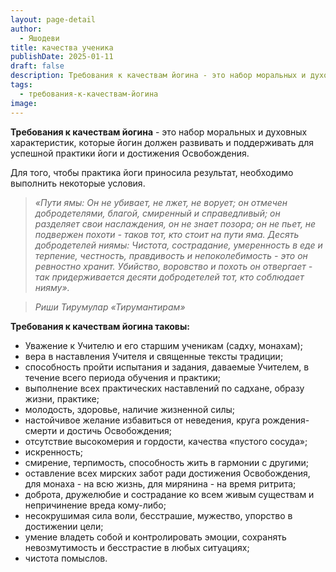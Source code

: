```yaml
---
layout: page-detail
author:
  - Яшодеви
title: качества ученика
publishDate: 2025-01-11
draft: false
description: Требования к качествам йогина - это набор моральных и духовных характеристик, которые йогин должен развивать и поддерживать для успешной практики йоги и достижения Освобождения.
tags:
  - требования-к-качествам-йогина
image:
---
```

**Требования к качествам йогина** - это набор моральных и духовных характеристик, которые йогин должен развивать и поддерживать для успешной практики йоги и достижения Освобождения.

Для того, чтобы практика йоги приносила результат, необходимо выполнить некоторые условия.

>*«Пути ямы: Он не убивает, не лжет, не ворует; он отмечен добродетелями, благой, смиренный и справедливый; он разделяет свои наслаждения, он не знает позора; он не пьет, не подвержен похоти - таков тот, кто стоит на пути яма.*
>*Десять добродетелей ниямы: Чистота, сострадание, умеренность в еде и терпение, честность, правдивость и непоколебимость - это он ревностно хранит. Убийство, воровство и похоть он отвергает - так придерживается десяти добродетелей тот, кто соблюдает нияму».*

>*Риши Тирумулар «Тирумантирам»*

**Требования к качествам йогина таковы:** 

- Уважение к Учителю и его старшим ученикам (садху, монахам); 
- вера в наставления Учителя и священные тексты традиции; 
- способность пройти испытания и задания, даваемые Учителем, в течение всего периода обучения и практики; 
- выполнение всех практических наставлений по садхане, образу жизни, практике; 
- молодость, здоровье, наличие жизненной силы; 
- настойчивое желание избавиться от неведения, круга рождения-смерти и достичь Освобождения; 
- отсутствие высокомерия и гордости, качества «пустого сосуда»; 
- искренность; 
- смирение, терпимость, способность жить в гармонии с другими; 
- оставление всех мирских забот ради достижения Освобождения, для монаха - на всю жизнь, для мирянина - на время ритрита; 
- доброта, дружелюбие и сострадание ко всем живым существам и непричинение вреда кому-либо; 
- несокрушимая сила воли, бесстрашие, мужество, упорство в достижении цели; 
- умение владеть собой и контролировать эмоции, сохранять невозмутимость и бесстрастие в любых ситуациях; 
- чистота помыслов.